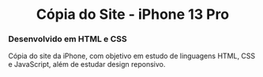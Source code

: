 <div align="center"> 
  <h1>Cópia do Site - iPhone 13 Pro</h1>
</div> 

<h3>Desenvolvido em HTML e CSS</h3>

Cópia do site da iPhone, com objetivo em estudo de linguagens HTML, CSS e JavaScript, além de estudar design reponsivo. 
